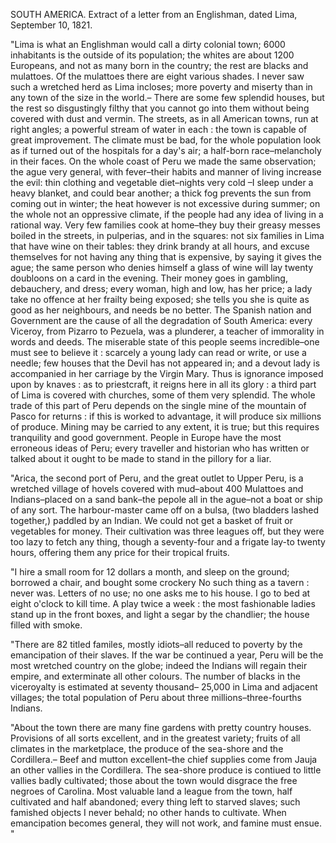 SOUTH AMERICA. Extract of a letter from an Englishman, dated Lima, September 10, 1821."Lima is what an Englishman would call a dirty colonial town; 6000 inhabitants is the outside of its population; the whites are about 1200 Europeans, and not as many born in the country; the rest are blacks and mulattoes. Of the mulattoes there are eight various shades. I never saw such a wretched herd as Lima incloses; more poverty and miserty than in any town of the size in the world.– There are some few splendid houses, but the rest so disgustingly filthy that you cannot go into them without being covered with dust and vermin. The streets, as in all American towns, run at right angles; a powerful stream of water in each : the town is capable of great improvement. The climate must be bad, for the whole population look as if turned out of the hospitals for a day's air; a half-born race–melancholy in their faces. On the whole coast of Peru we made the same observation; the ague very general, with fever–their habits and manner of living increase the evil: thin clothing and vegetable diet–nights very cold –I sleep under a heavy blanket, and could bear another; a thick fog prevents the sun from coming out in winter; the heat however is not excessive during summer; on the whole not an oppressive climate, if the people had any idea of living in a rational way. Very few families cook at home–they buy their greasy messes boiled in the streets, in pulperias, and in the squares: not six families in Lima that have wine on their tables: they drink brandy at all hours, and excuse themselves for not having any thing that is expensive, by saying it gives the ague; the same person who denies himself a glass of wine will lay twenty doubloons on a card in the evening. Their money goes in gambling, debauchery, and dress; every woman, high and low, has her price; a lady take no offence at her frailty being exposed; she tells you she is quite as good as her neighbours, and needs be no better. The Spanish nation and Government are the cause of all the degradation of South America: every Viceroy, from Pizarro to Pezuela, was a plunderer, a teacher of immorality in words and deeds. The miserable state of this people seems incredible–one must see to believe it : scarcely a young lady can read or write, or use a needle; few houses that the Devil has not appeared in; and a devout lady is accompanied in her carriage by the Virgin Mary. Thus is ignorance imposed upon by knaves : as to priestcraft, it reigns here in all its glory : a third part of Lima is covered with churches, some of them very splendid. The whole trade of this part of Peru depends on the single mine of the mountain of Pasco for returns : if this is worked to advantage, it will produce six millions of produce. Mining may be carried to any extent, it is true; but this requires tranquility and good government. People in Europe have the most erroneous ideas of Peru; every traveller and historian who has written or talked about it ought to be made to stand in the pillory for a liar."Arica, the second port of Peru, and the great outlet to Upper Peru, is a wretched village of hovels covered with mud–about 400 Mulattoes and Indians–placed on a sand bank–the pepole all in the ague–not a boat or ship of any sort. The harbour-master came off on a bulsa, (two bladders lashed together,) paddled by an Indian. We could not get a basket of fruit or vegetables for money. Their cultivation was three leagues off, but they were too lazy to fetch any thing, though a seventy-four and a frigate lay-to twenty hours, offering them any price for their tropical fruits."I hire a small room for 12 dollars a month, and sleep on the ground; borrowed a chair, and bought some crockery No such thing as a tavern : never was. Letters of no use; no one asks me to his house. I go to bed at eight o'clock to kill time. A play twice a week : the most fashionable ladies stand up in the front boxes, and light a segar by the chandlier; the house filled with smoke."There are 82 titled familes, mostly idiots–all reduced to poverty by the emancipation of their slaves. If the war be continued a year, Peru will be the most wretched country on the globe; indeed the Indians will regain their empire, and exterminate all other colours. The number of blacks in the viceroyalty is estimated at seventy thousand– 25,000 in Lima and adjacent villages; the total population of Peru about three millions–three-fourths Indians."About the town there are many fine gardens with pretty country houses. Provisions of all sorts excellent, and in the greatest variety; fruits of all climates in the marketplace, the produce of the sea-shore and the Cordillera.– Beef and mutton excellent–the chief supplies come from Jauja an other vallies in the Cordillera. The sea-shore produce is contiued to little vallies badly cultivated; those about the town would disgrace the free negroes of Carolina. Most valuable land a league from the town, half cultivated and half abandoned; every thing left to starved slaves; such famished objects I never behald; no other hands to cultivate. When emancipation becomes general, they will not work, and famine must ensue. "